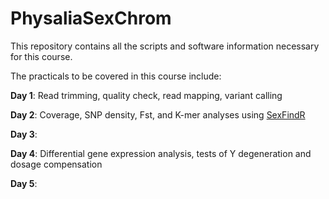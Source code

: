 # PhysaliaSexChrom

This repository contains all the scripts and software information necessary for this course.

The practicals to be covered in this course include:

**Day 1**: Read trimming, quality check, read mapping, variant calling

**Day 2**: Coverage, SNP density, Fst, and K-mer analyses using [SexFindR](https://sexfindr.readthedocs.io/en/latest/index.html)

**Day 3**: 

**Day 4**: Differential gene expression analysis, tests of Y degeneration and dosage compensation

**Day 5**: 
